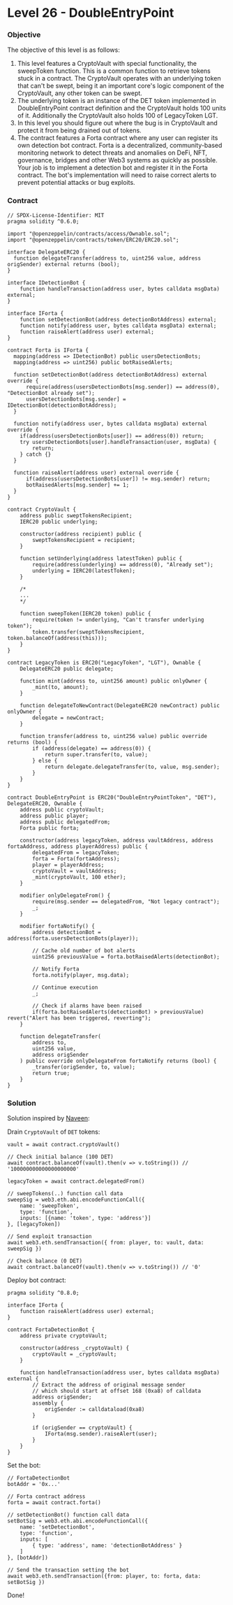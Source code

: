 # Level 26 - DoubleEntryPoint

### Objective

The objective of this level is as follows:

1. This level features a CryptoVault with special functionality, the sweepToken function. This is a common function to retrieve tokens stuck in a contract. The CryptoVault operates with an underlying token that can't be swept, being it an important core's logic component of the CryptoVault, any other token can be swept.
2. The underlying token is an instance of the DET token implemented in DoubleEntryPoint contract definition and the CryptoVault holds 100 units of it. Additionally the CryptoVault also holds 100 of LegacyToken LGT.
3. In this level you should figure out where the bug is in CryptoVault and protect it from being drained out of tokens.
4. The contract features a Forta contract where any user can register its own detection bot contract. Forta is a decentralized, community-based monitoring network to detect threats and anomalies on DeFi, NFT, governance, bridges and other Web3 systems as quickly as possible. Your job is to implement a detection bot and register it in the Forta contract. The bot's implementation will need to raise correct alerts to prevent potential attacks or bug exploits.

### Contract

```
// SPDX-License-Identifier: MIT
pragma solidity ^0.6.0;

import "@openzeppelin/contracts/access/Ownable.sol";
import "@openzeppelin/contracts/token/ERC20/ERC20.sol";

interface DelegateERC20 {
  function delegateTransfer(address to, uint256 value, address origSender) external returns (bool);
}

interface IDetectionBot {
    function handleTransaction(address user, bytes calldata msgData) external;
}

interface IForta {
    function setDetectionBot(address detectionBotAddress) external;
    function notify(address user, bytes calldata msgData) external;
    function raiseAlert(address user) external;
}

contract Forta is IForta {
  mapping(address => IDetectionBot) public usersDetectionBots;
  mapping(address => uint256) public botRaisedAlerts;

  function setDetectionBot(address detectionBotAddress) external override {
      require(address(usersDetectionBots[msg.sender]) == address(0), "DetectionBot already set");
      usersDetectionBots[msg.sender] = IDetectionBot(detectionBotAddress);
  }

  function notify(address user, bytes calldata msgData) external override {
    if(address(usersDetectionBots[user]) == address(0)) return;
    try usersDetectionBots[user].handleTransaction(user, msgData) {
        return;
    } catch {}
  }

  function raiseAlert(address user) external override {
      if(address(usersDetectionBots[user]) != msg.sender) return;
      botRaisedAlerts[msg.sender] += 1;
  }
}

contract CryptoVault {
    address public sweptTokensRecipient;
    IERC20 public underlying;

    constructor(address recipient) public {
        sweptTokensRecipient = recipient;
    }

    function setUnderlying(address latestToken) public {
        require(address(underlying) == address(0), "Already set");
        underlying = IERC20(latestToken);
    }

    /*
    ...
    */

    function sweepToken(IERC20 token) public {
        require(token != underlying, "Can't transfer underlying token");
        token.transfer(sweptTokensRecipient, token.balanceOf(address(this)));
    }
}

contract LegacyToken is ERC20("LegacyToken", "LGT"), Ownable {
    DelegateERC20 public delegate;

    function mint(address to, uint256 amount) public onlyOwner {
        _mint(to, amount);
    }

    function delegateToNewContract(DelegateERC20 newContract) public onlyOwner {
        delegate = newContract;
    }

    function transfer(address to, uint256 value) public override returns (bool) {
        if (address(delegate) == address(0)) {
            return super.transfer(to, value);
        } else {
            return delegate.delegateTransfer(to, value, msg.sender);
        }
    }
}

contract DoubleEntryPoint is ERC20("DoubleEntryPointToken", "DET"), DelegateERC20, Ownable {
    address public cryptoVault;
    address public player;
    address public delegatedFrom;
    Forta public forta;

    constructor(address legacyToken, address vaultAddress, address fortaAddress, address playerAddress) public {
        delegatedFrom = legacyToken;
        forta = Forta(fortaAddress);
        player = playerAddress;
        cryptoVault = vaultAddress;
        _mint(cryptoVault, 100 ether);
    }

    modifier onlyDelegateFrom() {
        require(msg.sender == delegatedFrom, "Not legacy contract");
        _;
    }

    modifier fortaNotify() {
        address detectionBot = address(forta.usersDetectionBots(player));

        // Cache old number of bot alerts
        uint256 previousValue = forta.botRaisedAlerts(detectionBot);

        // Notify Forta
        forta.notify(player, msg.data);

        // Continue execution
        _;

        // Check if alarms have been raised
        if(forta.botRaisedAlerts(detectionBot) > previousValue) revert("Alert has been triggered, reverting");
    }

    function delegateTransfer(
        address to,
        uint256 value,
        address origSender
    ) public override onlyDelegateFrom fortaNotify returns (bool) {
        _transfer(origSender, to, value);
        return true;
    }
}
```

### Solution

Solution inspired by [Naveen](https://dev.to/nvn):

Drain `CryptoVault` of `DET` tokens:

```
vault = await contract.cryptoVault()

// Check initial balance (100 DET)
await contract.balanceOf(vault).then(v => v.toString()) // '100000000000000000000'

legacyToken = await contract.delegatedFrom()

// sweepTokens(..) function call data
sweepSig = web3.eth.abi.encodeFunctionCall({
    name: 'sweepToken',
    type: 'function',
    inputs: [{name: 'token', type: 'address'}]
}, [legacyToken])

// Send exploit transaction
await web3.eth.sendTransaction({ from: player, to: vault, data: sweepSig })

// Check balance (0 DET)
await contract.balanceOf(vault).then(v => v.toString()) // '0'
```

Deploy bot contract:

```
pragma solidity ^0.8.0;

interface IForta {
    function raiseAlert(address user) external;
}

contract FortaDetectionBot {
    address private cryptoVault;

    constructor(address _cryptoVault) {
        cryptoVault = _cryptoVault;
    }

    function handleTransaction(address user, bytes calldata msgData) external {
        // Extract the address of original message sender
        // which should start at offset 168 (0xa8) of calldata
        address origSender;
        assembly {
            origSender := calldataload(0xa8)
        }

        if (origSender == cryptoVault) {
            IForta(msg.sender).raiseAlert(user);
        }
    }
}
```

Set the bot:

```
// FortaDetectionBot
botAddr = '0x...'

// Forta contract address
forta = await contract.forta()

// setDetectionBot() function call data
setBotSig = web3.eth.abi.encodeFunctionCall({
    name: 'setDetectionBot',
    type: 'function',
    inputs: [
        { type: 'address', name: 'detectionBotAddress' }
    ]
}, [botAddr])

// Send the transaction setting the bot
await web3.eth.sendTransaction({from: player, to: forta, data: setBotSig })
```

Done!
